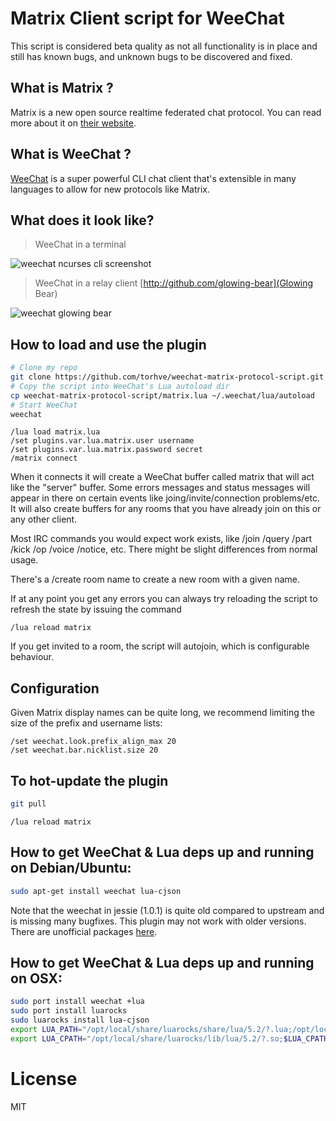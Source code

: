 # Matrix Client script for WeeChat

This script is considered beta quality as not all functionality is in place and still has known bugs, and unknown bugs to be discovered and fixed.

## What is Matrix ?

Matrix is a new open source realtime federated chat protocol. You can read more about it on [their website](http://matrix.org/blog/faq/).

## What is WeeChat ?

[WeeChat](http://weechat.org) is a super powerful CLI chat client that's extensible in many languages to allow for new protocols like Matrix.

## What does it look like?


> WeeChat in a terminal

![weechat ncurses cli screenshot](https://hveem.no/ss/weechat-matrix-ss.png)

> WeeChat in a relay client [http://github.com/glowing-bear](Glowing Bear)

![weechat glowing bear](https://hveem.no/ss/weechat-matrix-gb.png)

## How to load and use the plugin

```bash
# Clone my repo
git clone https://github.com/torhve/weechat-matrix-protocol-script.git
# Copy the script into WeeChat's Lua autoload dir
cp weechat-matrix-protocol-script/matrix.lua ~/.weechat/lua/autoload
# Start WeeChat
weechat
```

```
/lua load matrix.lua
/set plugins.var.lua.matrix.user username
/set plugins.var.lua.matrix.password secret
/matrix connect
```

When it connects it will create a WeeChat buffer called matrix that will act
like the "server" buffer. Some errors messages and status messages will appear
in there on certain events like joing/invite/connection problems/etc. It will
also create buffers for any rooms that you have already join on this or any
other client.

Most IRC commands you would expect work exists, like /join /query /part /kick
/op /voice /notice, etc. There might be slight differences from normal usage.

There's a /create room name to create a new room with a given name.

If at any point you get any errors you can always try reloading the script to
refresh the state by issuing the command

```
/lua reload matrix
```

If you get invited to a room, the script will autojoin, which is configurable
behaviour.

## Configuration

Given Matrix display names can be quite long, we recommend limiting
the size of the prefix and username lists:

```
/set weechat.look.prefix_align_max 20
/set weechat.bar.nicklist.size 20
```

## To hot-update the plugin

```bash
git pull
```

```
/lua reload matrix
```

## How to get WeeChat & Lua deps up and running on Debian/Ubuntu:

```bash
sudo apt-get install weechat lua-cjson
```

Note that the weechat in jessie (1.0.1) is quite old compared to upstream and is
missing many bugfixes. This plugin may not work with older versions. There are
unofficial packages [here](https://weechat.org/download/debian/).

## How to get WeeChat & Lua deps up and running on OSX:

```bash
sudo port install weechat +lua
sudo port install luarocks
sudo luarocks install lua-cjson
export LUA_PATH="/opt/local/share/luarocks/share/lua/5.2/?.lua;/opt/local/share/luarocks/share/lua/5.2/?/init.lua;$LUA_PATH"
export LUA_CPATH="/opt/local/share/luarocks/lib/lua/5.2/?.so;$LUA_CPATH"
```



# License

MIT
